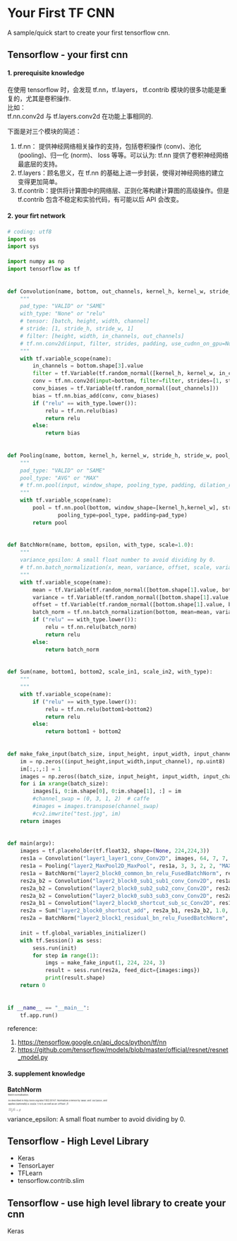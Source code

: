 # Your First TF CNN
A sample/quick start to create your first tensorflow cnn.


## Tensorflow - your first cnn
#### 1. prerequisite knowledge
在使用 tensorflow 时，会发现 tf.nn，tf.layers， tf.contrib 模块的很多功能是重复的，尤其是卷积操作. <br>
比如：<br>
tf.nn.conv2d 与 tf.layers.conv2d 在功能上事相同的.

下面是对三个模块的简述：<br>
1. tf.nn： 提供神经网络相关操作的支持，包括卷积操作 (conv)、池化 (pooling)、归一化 (norm)、 loss 等等。可以认为: tf.nn 提供了卷积神经网络最底层的支持。
1. tf.layers：顾名思义，在 tf.nn 的基础上进一步封装，使得对神经网络的建立变得更加简单。
1. tf.contrib：提供将计算图中的网络层、正则化等构建计算图的高级操作。但是 tf.contrib 包含不稳定和实验代码，有可能以后 API 会改变。

#### 2. your firt network
```python
# coding: utf8
import os
import sys

import numpy as np
import tensorflow as tf


def Convolution(name, bottom, out_channels, kernel_h, kernel_w, stride_h, stride_w, pad_type, with_type):
	"""
	pad_type: "VALID" or "SAME"
	with_type: "None" or "relu"
	# tensor: [batch, height, width, channel]
	# stride: [1, stride_h, stride_w, 1]
	# filter: [height, width, in_channels, out_channels]
	# tf.nn.conv2d(input, filter, strides, padding, use_cudnn_on_gpu=None, data_format='NHWC', name=None)
	"""
	with tf.variable_scope(name):
		in_channels = bottom.shape[3].value
		filter = tf.Variable(tf.random_normal([kernel_h, kernel_w, in_channels, out_channels]))
		conv = tf.nn.conv2d(input=bottom, filter=filter, strides=[1, stride_h, stride_w, 1], padding=pad_type)
		conv_biases = tf.Variable(tf.random_normal([out_channels]))
		bias = tf.nn.bias_add(conv, conv_biases)
		if ("relu" == with_type.lower()):
			relu = tf.nn.relu(bias)
			return relu
		else:
			return bias


def Pooling(name, bottom, kernel_h, kernel_w, stride_h, stride_w, pool_type, pad_type):
	"""
	pad_type: "VALID" or "SAME"
	pool_type: "AVG" or "MAX"
	# tf.nn.pool(input, window_shape, pooling_type, padding, dilation_rate=None, strides=None, name=None, data_format=None)
	"""
	with tf.variable_scope(name):
		pool = tf.nn.pool(bottom, window_shape=[kernel_h,kernel_w], strides=[stride_h, stride_w],
				pooling_type=pool_type, padding=pad_type)
		return pool


def BatchNorm(name, bottom, epsilon, with_type, scale=1.0):
	"""
	variance_epsilon: A small float number to avoid dividing by 0.
	# tf.nn.batch_normalization(x, mean, variance, offset, scale, variance_epsilon, name=None)
	"""
	with tf.variable_scope(name):
		mean = tf.Variable(tf.random_normal([bottom.shape[1].value, bottom.shape[2].value, bottom.shape[3].value]))
		variance = tf.Variable(tf.random_normal([bottom.shape[1].value, bottom.shape[2].value, bottom.shape[3].value]))
		offset = tf.Variable(tf.random_normal([bottom.shape[1].value, bottom.shape[2].value, bottom.shape[3].value]))
		batch_norm = tf.nn.batch_normalization(bottom, mean=mean, variance=variance, offset=offset, scale=scale, variance_epsilon=epsilon)
		if ("relu" == with_type.lower()):
			relu = tf.nn.relu(batch_norm)
			return relu
		else:
			return batch_norm


def Sum(name, bottom1, bottom2, scale_in1, scale_in2, with_type):
	"""
	"""
	with tf.variable_scope(name):
		if ("relu" == with_type.lower()):
			relu = tf.nn.relu(bottom1+bottom2)
			return relu
		else:
			return bottom1 + bottom2


def make_fake_input(batch_size, input_height, input_width, input_channel):
	im = np.zeros((input_height,input_width,input_channel), np.uint8)
	im[:,:,:] = 1
	images = np.zeros((batch_size, input_height, input_width, input_channel), dtype=np.float32)
	for i in xrange(batch_size):
		images[i, 0:im.shape[0], 0:im.shape[1], :] = im
		#channel_swap = (0, 3, 1, 2)  # caffe
		#images = images.transpose(channel_swap)
		#cv2.imwrite("test.jpg", im)
	return images 


def main(argv):
	images = tf.placeholder(tf.float32, shape=(None, 224,224,3))
	res1a = Convolution("layer1_layer1_conv_Conv2D", images, 64, 7, 7, 2, 2, "SAME", "relu")
	res1a = Pooling("layer2_MaxPool2D_MaxPool", res1a, 3, 3, 2, 2, "MAX", "SAME")
	res1a = BatchNorm("layer2_block0_common_bn_relu_FusedBatchNorm", res1a, 0.0010000000475, "relu")
	res2a_b2 = Convolution("layer2_block0_sub1_sub1_conv_Conv2D", res1a, 64, 1, 1, 1, 1, "SAME", "relu")
	res2a_b2 = Convolution("layer2_block0_sub2_sub2_conv_Conv2D", res2a_b2, 64, 3, 3, 1, 1, "SAME", "relu")
	res2a_b2 = Convolution("layer2_block0_sub3_sub3_conv_Conv2D", res2a_b2, 256, 1, 1, 1, 1, "SAME", "none")
	res2a_b1 = Convolution("layer2_block0_shortcut_sub_sc_Conv2D", res1a, 256, 1, 1, 1, 1, "SAME", "none")
	res2a = Sum("layer2_block0_shortcut_add", res2a_b1, res2a_b2, 1.0, 1.0, "none")
	res2a = BatchNorm("layer2_block1_residual_bn_relu_FusedBatchNorm", res2a, 0.0010000000475, "relu")

	init = tf.global_variables_initializer()
	with tf.Session() as sess:
		sess.run(init)
		for step in range(1):
			imgs = make_fake_input(1, 224, 224, 3)
			result = sess.run(res2a, feed_dict={images:imgs})
			print(result.shape)
	return 0
    

if __name__ == "__main__":
	tf.app.run()
```
reference:
1. https://tensorflow.google.cn/api_docs/python/tf/nn
1. https://github.com/tensorflow/models/blob/master/official/resnet/resnet_model.py

#### 3. supplement knowledge
**BatchNorm** <br>
<img src="pics/batchNorm.jpg" width="45%"> <br>
variance_epsilon: A small float number to avoid dividing by 0.


## Tensorflow - High Level Library
* Keras
* TensorLayer
* TFLearn
* tensorflow.contrib.slim


## Tensorflow - use high level library to create your cnn
Keras
```python

```
